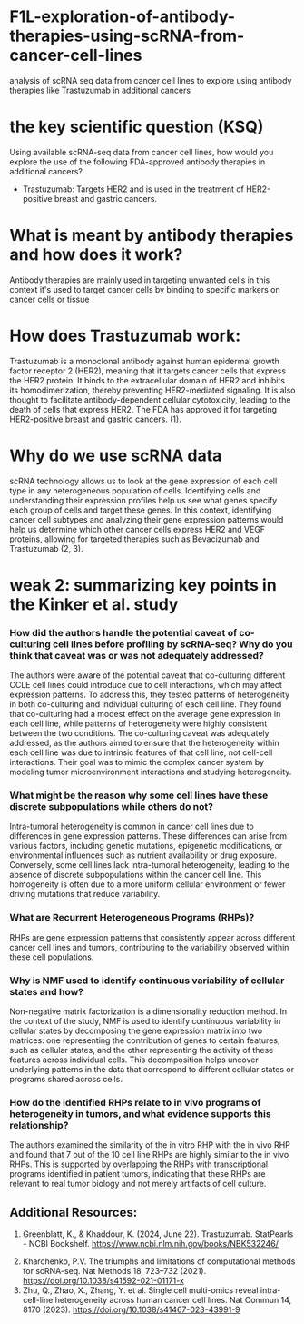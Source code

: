 # F1L-exploration-of-antibody-therapies-using-scRNA-from-cancer-cell-lines
analysis of scRNA seq data from cancer cell lines to explore using antibody therapies like Trastuzumab <!-- and Bevacizumab -->in additional cancers


# the key scientific question (KSQ)
Using available scRNA-seq data from cancer cell lines, how would you explore the use of the following FDA-approved antibody therapies in additional cancers?
- Trastuzumab: Targets HER2 and is used in the treatment of HER2-positive breast and gastric cancers.
<!-- - Bevacizumab: Targets VEGF and is used for a variety of cancers, including colorectal, lung, glioblastoma, breast, liver, and kidney cancer.-->

# What is meant by antibody therapies and how does it work?
Antibody therapies are mainly used in targeting unwanted cells in this context it's used to target cancer cells by binding to specific markers on cancer cells or tissue 

# How does Trastuzumab work:
Trastuzumab is a monoclonal antibody against human epidermal growth factor receptor 2 (HER2), meaning that it targets cancer cells that express the HER2 protein. It binds to the extracellular domain of HER2 and inhibits its homodimerization, thereby preventing HER2-mediated signaling. It is also thought to facilitate antibody-dependent cellular cytotoxicity, leading to the death of cells that express HER2. The FDA has approved it for targeting HER2-positive breast and gastric cancers. (1).
<!--# how does Bevacizumab work:
Bevacizumab is a monoclonal antibody against vascular endothelial growth factor A (VEGFA). VEGF helps cancer grow blood vessels, so Bevacizumab acts by inhibiting tumor growth through multiple mechanisms, including preventing the formation of new blood vessels (angiogenesis inhibition), inducing regression of newly formed vasculature, and normalizing abnormal tumor blood vessels to improve the delivery of cytotoxic agents. It is FDA-approved for glioblastoma, cervical cancer, colorectal cancer, non-squamous non-small cell lung cancer (NSCLC), ovarian, kidney, and liver cancer(2, 3).-->

# Why do we use scRNA data 
scRNA technology allows us to look at the gene expression of each cell type in any heterogeneous population of cells. Identifying cells and understanding their expression profiles help us see what genes specify each group of cells and target these genes. In this context, identifying cancer cell subtypes and analyzing their gene expression patterns would help us determine which other cancer cells express HER2 and VEGF proteins, allowing for targeted therapies such as Bevacizumab and Trastuzumab (2, 3).


# weak 2: summarizing key points in the  Kinker et al. study 
### How did the authors handle the potential caveat of co-culturing cell lines before profiling by scRNA-seq? Why do you think that caveat was or was not adequately addressed?
The authors were aware of the potential caveat that co-culturing different CCLE cell lines could introduce due to cell interactions, which may affect expression patterns. To address this, they tested patterns of heterogeneity in both co-culturing and individual culturing of each cell line. They found that co-culturing had a modest effect on the average gene expression in each cell line, while patterns of heterogeneity were highly consistent between the two conditions. The co-culturing caveat was adequately addressed, as the authors aimed to ensure that the heterogeneity within each cell line was due to intrinsic features of that cell line, not cell-cell interactions. Their goal was to mimic the complex cancer system by modeling tumor microenvironment interactions and studying heterogeneity.
### What might be the reason why some cell lines have these discrete subpopulations while others do not?
Intra-tumoral heterogeneity is common in cancer cell lines due to differences in gene expression patterns. These differences can arise from various factors, including genetic mutations, epigenetic modifications, or environmental influences such as nutrient availability or drug exposure. Conversely, some cell lines lack intra-tumoral heterogeneity, leading to the absence of discrete subpopulations within the cancer cell line. This homogeneity is often due to a more uniform cellular environment or fewer driving mutations that reduce variability.
### What are Recurrent Heterogeneous Programs (RHPs)?
RHPs are gene expression patterns that consistently appear across different cancer cell lines and tumors, contributing to the variability observed within these cell populations.
### Why is NMF used to identify continuous variability of cellular states and how?
Non-negative matrix factorization is a dimensionality reduction method. In the context of the study, NMF is used to identify continuous variability in cellular states by decomposing the gene expression matrix into two matrices: one representing the contribution of genes to certain features, such as cellular states, and the other representing the activity of these features across individual cells. This decomposition helps uncover underlying patterns in the data that correspond to different cellular states or programs shared across cells.
### How do the identified RHPs relate to in vivo programs of heterogeneity in tumors, and what evidence supports this relationship?
The authors examined the similarity of the in vitro RHP with the in vivo RHP and found that 7 out of the 10 cell line RHPs are highly similar to the in vivo RHPs. This is supported by overlapping the RHPs with transcriptional programs identified in patient tumors, indicating that these RHPs are relevant to real tumor biology and not merely artifacts of cell culture.



## Additional Resources:
1. Greenblatt, K., & Khaddour, K. (2024, June 22). Trastuzumab. StatPearls - NCBI Bookshelf. https://www.ncbi.nlm.nih.gov/books/NBK532246/
<!--2. Gerriets, V., & Kasi, A. (2023, August 28). Bevacizumab. StatPearls - NCBI Bookshelf. https://www.ncbi.nlm.nih.gov/books/NBK482126/
3. Ellis, L. M. (2006). Mechanisms of action of Bevacizumab as a component of therapy for metastatic colorectal cancer. Seminars in Oncology, 33, S1–S7. https://doi.org/10.1053/j.seminoncol.2006.08.002-->
2. Kharchenko, P.V. The triumphs and limitations of computational methods for scRNA-seq. Nat Methods 18, 723–732 (2021). https://doi.org/10.1038/s41592-021-01171-x
3. Zhu, Q., Zhao, X., Zhang, Y. et al. Single cell multi-omics reveal intra-cell-line heterogeneity across human cancer cell lines. Nat Commun 14, 8170 (2023). https://doi.org/10.1038/s41467-023-43991-9

